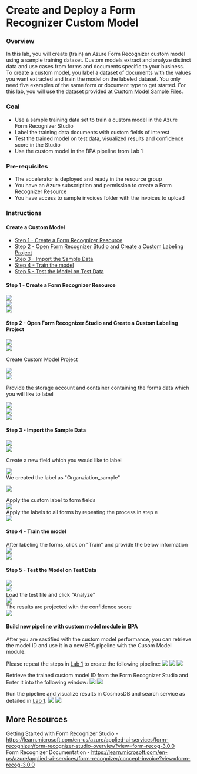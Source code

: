 # Create and Deploy a Form Recognizer Custom Model

### Overview
In this lab, you will create (train) an Azure Form Recognizer custom model using a sample training dataset. Custom models extract and analyze distinct data and use cases from forms and documents specific to your business. To create a custom model, you label a dataset of documents with the values you want extracted and train the model on the labeled dataset. You only need five examples of the same form or document type to get started. For this lab, you will use the dataset provided at [Custom Model Sample Files](/SampleInvoices/Custom%20Model%20Sample).


### Goal
* Use a sample training data set to train a custom model in the Azure Form Recognizer Studio
* Label the training data documents with custom fields of interest 
* Test the trained model on test data, visualized results and confidence score in the Studio
* Use the custom model in the BPA pipeline from Lab 1 


### Pre-requisites
* The accelerator is deployed and ready in the resource group
* You have an Azure subscription and permission to create a Form Recognizer Resource
* You have access to sample invoices folder with the invoices to upload


### Instructions

#### Create a Custom Model  
- [Step 1 - Create a Form Recognizer Resource](#step-1---create-a-form-recognizer-resource)  
- [Step 2 - Open Form Recognizer Studio and Create a Custom Labeling Project ](#step-2---open-form-recognizer-studio-and-create-a-custom-labeling-project)  
- [Step 3 - Import the Sample Data](#step-3---import-the-sample-data)  
- [Step 4 - Train the model](#step-4---train-the-model)  
- [Step 5 - Test the Model on Test Data](#step-5---test-the-model-on-test-data)   

#### Step 1 - Create a Form Recognizer Resource  
![](images/step1a-create-form-rec-resource.png)  
![](images/step1b-create-form-rec-resource.png)  
![](images/step1c-create-form-rec-resource.png)  

#### Step 2 - Open Form Recognizer Studio and Create a Custom Labeling Project 

![](images/step2a-Create-custom-labeling-project.png)  
![](images/step2b-Create-custom-labeling-project.png)  

Create Custom Model Project  

![](images/step2c-Create-custom-labeling-project.png)  
![](images/step2d-Create-custom-labeling-project.png)  

Provide the storage account and container containing the forms data which you will like to label  

![](images/step2e-Create-custom-labeling-project.png)  
![](images/step2f-Create-custom-labeling-project.png)  
![](images/step2g-Create-custom-labeling-project.png)  

#### Step 3 - Import the Sample Data  

![](images/step3a-import-sample-data.png)  
![](images/step3b-import-sample-data.png)  

Create a new field which you would like to label  

![](images/step3c-import-sample-data.png)  
We created the label as "Organziation_sample"  

![](images/step3d-import-sample-data.png)  

Apply the custom label to form fields  
![](images/step3e-import-sample-data.png)  
Apply the labels to all forms by repeating the process in step e  
![](images/step3f-import-sample-data.png)  
#### Step 4 - Train the model 
After labeling the forms, click on "Train" and provide the below information
![](images/step4a-train-the-model.png)  
![](images/step4b-train-the-model.png)  
#### Step 5 - Test the Model on Test Data
![](images/step5a-test-the-model.png)  
![](images/step5b-test-the-model.png)  
Load the test file and click "Analyze"  
![](images/step5c-test-the-model.png)  
The results are projected with the confidence score  
![](images/step5d-test-the-model.png)  


#### Build new pipeline with custom model module in BPA  
After you are sastified with the custom model performance, you can retrieve the model ID and use it in a new BPA pipeline with the Cusom Model module.

Please repeat the steps in [Lab 1](/lab_instructions/lab_1.md) to create the following pipeline:
![](images/step6a-deploy-custom-model.png) 
![](images/step6b-deploy-custom-model.png) 
![](images/step6c-deploy-custom-model.png) 

Retrieve the trained custom model ID from the Form Recognizer Studio and Enter it into the following window:
![](images/step6d-deploy-custom-model.png) 
![](images/step6e-deploy-custom-model.png) 

Run the pipeline and visualize results in CosmosDB and search service as detailed in [Lab 1](/lab_instructions/lab_1.md).
![](images/step6f-deploy-custom-model.png) 
![](images/step6g-deploy-custom-model.png) 

## More Resources  
Getting Started with Form Recognizer Studio - https://learn.microsoft.com/en-us/azure/applied-ai-services/form-recognizer/form-recognizer-studio-overview?view=form-recog-3.0.0  
Form Recognizer Documentation - https://learn.microsoft.com/en-us/azure/applied-ai-services/form-recognizer/concept-invoice?view=form-recog-3.0.0
